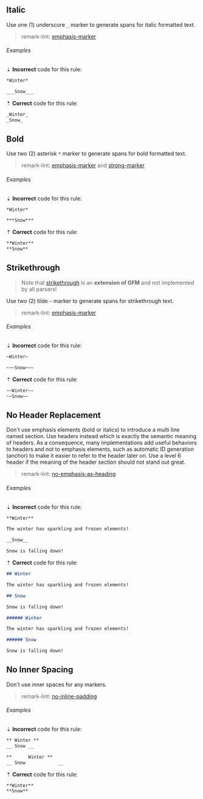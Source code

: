 <!--lint disable no-duplicate-headings-->

## Italic

Use one (1) underscore `_` marker to generate spans for italic formatted text.

> remark-lint: [emphasis-marker][2]

###### Examples

⇣ **Incorrect** code for this rule:

<!-- prettier-ignore-start -->

```markdown
*Winter*
```

```markdown
___Snow___
```

<!-- prettier-ignore-end -->

⇡ **Correct** code for this rule:

```markdown
_Winter_
_Snow_
```

## Bold

Use two (2) asterisk `*` marker to generate spans for bold formatted text.

> remark-lint: [emphasis-marker][2] and [strong-marker][5]

###### Examples

⇣ **Incorrect** code for this rule:

<!-- prettier-ignore-start -->

```markdown
*Winter*
```

```markdown
***Snow***
```

<!-- prettier-ignore-end -->

⇡ **Correct** code for this rule:

```markdown
**Winter**
**Snow**
```

## Strikethrough

> Note that [strikethrough][1] is an **extension of GFM** and not implemented by all parsers!

Use two (2) tilde `~` marker to generate spans for strikethrough text.

> remark-lint: [emphasis-marker][2]

###### Examples

⇣ **Incorrect** code for this rule:

<!-- prettier-ignore-start -->

```markdown
~Winter~
```

```markdown
~~~Snow~~~
```

<!-- prettier-ignore-end -->

⇡ **Correct** code for this rule:

```markdown
~~Winter~~
~~Snow~~
```

## No Header Replacement

Don't use emphasis elements (bold or italics) to introduce a multi line named section. Use headers instead which is exactly the semantic meaning of headers. As a consequence, many implementations add useful behaviors to headers and not to emphasis elements, such as automatic ID generation (anchor) to make it easier to refer to the header later on. Use a level 6 header if the meaning of the header section should not stand out great.

> remark-lint: [no-emphasis-as-heading][3]

###### Examples

⇣ **Incorrect** code for this rule:

<!-- prettier-ignore-start -->

```markdown
**Winter**

The winter has sparkling and frozen elements!

__Snow__

Snow is falling down!
```

<!-- prettier-ignore-end -->

⇡ **Correct** code for this rule:

```markdown
## Winter

The winter has sparkling and frozen elements!

## Snow

Snow is falling down!
```

```markdown
###### Winter

The winter has sparkling and frozen elements!

###### Snow

Snow is falling down!
```

## No Inner Spacing

Don't use inner spaces for any markers.

> remark-lint: [no-inline-padding][4]

###### Examples

⇣ **Incorrect** code for this rule:

<!-- prettier-ignore-start -->

```markdown
** Winter **
__ Snow __
```

```markdown
**      Winter **
__ Snow            __
```

<!-- prettier-ignore-end -->

⇡ **Correct** code for this rule:

```markdown
**Winter**
**Snow**
```

[1]: https://github.github.com/gfm/#strikethrough-extension-
[2]: https://github.com/remarkjs/remark-lint/tree/main/packages/remark-lint-emphasis-marker
[3]: https://github.com/remarkjs/remark-lint/tree/main/packages/remark-lint-no-emphasis-as-heading
[4]: https://github.com/remarkjs/remark-lint/tree/main/packages/remark-lint-no-inline-padding
[5]: https://github.com/remarkjs/remark-lint/tree/main/packages/remark-lint-strong-marker
